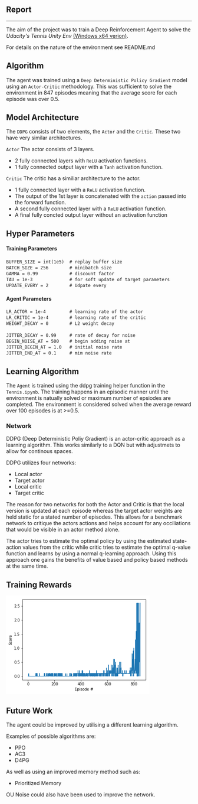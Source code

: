 ## Report
---
The aim of the project was to train a Deep Reinforcement Agent to solve the *_Udacity's Tennis Unity Env_* [(Windows x64 verion)](https://github.com/Unity-Technologies/ml-agents/blob/master/docs/Learning-Environment-Examples.md#tennis). 

For details on the nature of the environment see README.md

## Algorithm

The agent was trained using a `Deep Deterministic Policy Gradient` model using an `Actor-Critic` methodology. This was sufficient to solve the environment in 847 episodes meaning that the  average score for each episode was over 0.5.

## Model Architecture

The `DDPG` consists of two elements, the `Actor` and the `Critic`. These two have very similar architectures. 

`Actor`
The actor consists of 3 layers. 
* 2 fully connected layers with `ReLU` activation functions. 
* 1 fully connected output layer with a `Tanh` activation function. 

`Critic`
The critic has a similiar architecture to the actor. 
* 1 fully connected layer with a `ReLU` activation function. 
* The output of the 1st layer is concatenated with the `action` passed into the forward function. 
* A second fully connected layer with a `ReLU` activation function.
* A final fully concted output layer without an activation function

## Hyper Parameters  

#### Training Parameters
```
BUFFER_SIZE = int(1e5)  # replay buffer size
BATCH_SIZE = 256        # minibatch size
GAMMA = 0.99            # discount factor
TAU = 1e-3              # for soft update of target parameters
UPDATE_EVERY = 2        # Udpate every
```

#### Agent Parameters
```
LR_ACTOR = 1e-4         # learning rate of the actor 
LR_CRITIC = 1e-4        # learning rate of the critic
WEIGHT_DECAY = 0        # L2 weight decay

JITTER_DECAY = 0.99     # rate of decay for noise
BEGIN_NOISE_AT = 500    # begin adding noise at 
JITTER_BEGIN_AT = 1.0   # initial noise rate
JITTER_END_AT = 0.1     # mim noise rate
```


## Learning Algorithm 
The `Agent` is trained using the ddpg training helper function in the `Tennis.ipynb`. The training happens in an episodic manner until the environment is natually solved or maximum number of epsiodes are completed. The environment is considered solved when the average reward over 100 episodes is at >=0.5.

###  Network
DDPG (Deep Deterministic Poliy Gradient) is an actor-critic approach as a learning algorithm. This works similarly to a DQN but with adjustmets to allow for continous spaces.

DDPG utilizes four networks: 
- Local actor
- Target actor
- Local critic 
- Target critic 

The reason for two networks for both the Actor and Critic is that the local version is updated at each episode whereas the target actor weights are held static for a stated number of episodes. This allows for a benchmark network to critique the actors actions and helps account for any occiliations that would be visible in an actor method alone.  

The actor tries to estimate the optimal policy by using the estimated state-action values from the critic while critic tries to estimate the optimal q-value function and learns by using a normal q-learning approach. Using this approach one gains the benefits of value based and policy based methods at the same time.

## Training Rewards
![Plot of Rewards](scores.png)

## Future Work
The agent could be improved by utilising a different learning algorithm. 

Examples of possible algorithms are:
- PPO
- AC3
- D4PG
    
As well as using an improved memory method such as:
- Prioritized Memory

OU Noise could also have been used to improve the network. 